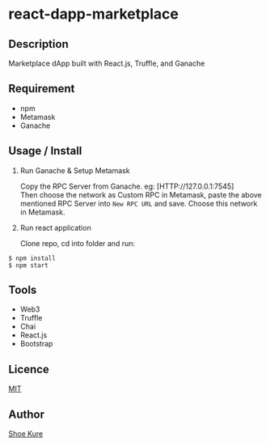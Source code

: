 # react-dapp-marketplace

## Description

Marketplace dApp built with React.js, Truffle, and Ganache

<!-- **_DEMO:_**

<img src="./src/img/ReactProjects/190713ScreenShot.jpg" width="80%"> -->

## Requirement

- npm
- Metamask
- Ganache

## Usage / Install

1. Run Ganache & Setup Metamask

   Copy the RPC Server from Ganache. eg: [HTTP://127.0.0.1:7545] </br>
   Then choose the network as Custom RPC in Metamask, paste the above mentioned RPC Server into `New RPC URL` and save. Choose this network in Metamask.

2. Run react application

   Clone repo, cd into folder and run:

```console
$ npm install
$ npm start
```

## Tools

- Web3
- Truffle
- Chai
- React.js
- Bootstrap

## Licence

[MIT](./LICENSE.txt)

## Author

[Shoe Kure](https://github.com/roy1210)
